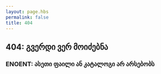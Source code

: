 ```yaml
---
layout: page.hbs
permalink: false
title: 404
---
```


## 404: გვერდი ვერ მოიძებნა

### ENOENT: ასეთი ფაილი ან კატალოგი არ არსებობს
